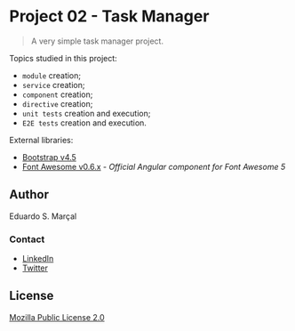 # Project 02 - Task Manager

> A very simple task manager project.

Topics studied in this project:
- `module` creation;
- `service` creation;
- `component` creation;
- `directive` creation;
- `unit tests` creation and execution;
- `E2E tests` creation and execution.

External libraries:
- [Bootstrap v4.5](https://getbootstrap.com/docs/4.5/getting-started/introduction/)
- [Font Awesome v0.6.x](https://github.com/FortAwesome/angular-fontawesome) - _Official Angular component for Font Awesome 5_

## Author

Eduardo S. Marçal

### Contact

- [LinkedIn](https://linkedin.com/in/eduardosmarcal)
- [Twitter](https://twitter.com/eduardosmarcal)

## License

[Mozilla Public License 2.0](https://github.com/eduardosmarcal/angular-9-study/blob/Porject_01_Calculator/LICENSE)
